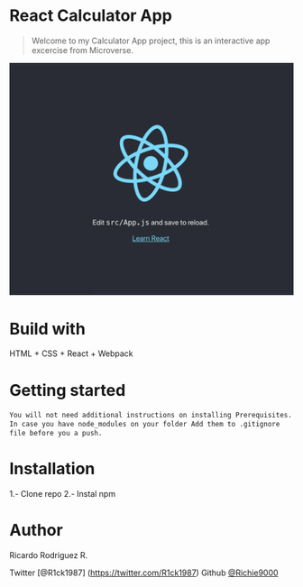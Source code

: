 # React Calculator App

> Welcome to my Calculator App project, this is an interactive app excercise from Microverse.

![screenshot](./screenshot.png)

# Build with

HTML + CSS + React + Webpack

# Getting started

    You will not need additional instructions on installing Prerequisites.
    In case you have node_modules on your folder Add them to .gitignore file before you a push.

# Installation

1.- Clone repo
2.- Instal npm

# Author

Ricardo Rodriguez R.

Twitter [@R1ck1987] (https://twitter.com/R1ck1987)
Github [@Richie9000](https://github.com/Richie9000)
